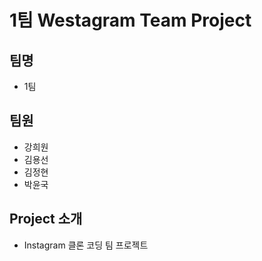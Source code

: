 # 1팀 Westagram Team Project

## 팀명

- 1팀

## 팀원

- 강희원
- 김용선
- 김정현
- 박윤국

## Project 소개

- Instagram 클론 코딩 팀 프로젝트
